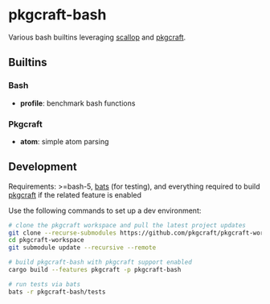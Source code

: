 # pkgcraft-bash

Various bash builtins leveraging [scallop](https://github.com/pkgcraft/scallop)
and [pkgcraft](https://github.com/pkgcraft/pkgcraft).

## Builtins

### Bash

- **profile**: benchmark bash functions

### Pkgcraft

- **atom**: simple atom parsing

## Development

Requirements: >=bash-5, [bats](https://github.com/bats-core/bats-core) (for
testing), and everything required to build
[pkgcraft](https://github.com/pkgcraft/pkgcraft) if the related feature is
enabled

Use the following commands to set up a dev environment:

```bash
# clone the pkgcraft workspace and pull the latest project updates
git clone --recurse-submodules https://github.com/pkgcraft/pkgcraft-workspace.git
cd pkgcraft-workspace
git submodule update --recursive --remote

# build pkgcraft-bash with pkgcraft support enabled
cargo build --features pkgcraft -p pkgcraft-bash

# run tests via bats
bats -r pkgcraft-bash/tests
```
